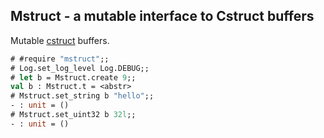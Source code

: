 Mstruct - a mutable interface to Cstruct buffers
------------------------------------------------

Mutable [cstruct](https://github.com/mirage/ocaml-cstruct) buffers.

```ocaml
# #require "mstruct";;
# Log.set_log_level Log.DEBUG;;
# let b = Mstruct.create 9;;
val b : Mstruct.t = <abstr>
# Mstruct.set_string b "hello";;
- : unit = ()
# Mstruct.set_uint32 b 32l;;
- : unit = ()
```
